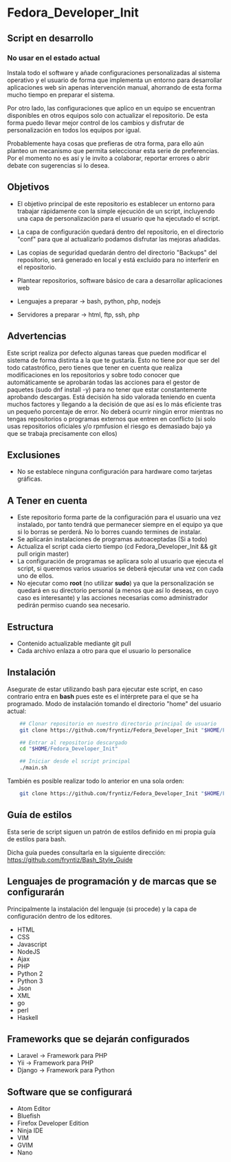 # Fedora_Developer_Init
## Script en desarrollo
### No usar en el estado actual

Instala todo el software y añade configuraciones personalizadas al sistema operativo y el usuario de forma que implementa un entorno para desarrollar aplicaciones web sin apenas intervención manual, ahorrando de esta forma mucho tiempo en preparar el sistema.

Por otro lado, las configuraciones que aplico en un equipo se encuentran disponibles en otros equipos solo con actualizar el repositorio. De esta forma puedo llevar mejor control de los cambios y disfrutar de personalización en todos los equipos por igual.

Probablemente haya cosas que prefieras de otra forma, para ello aún planteo un mecanismo que permita seleccionar esta serie de preferencias. Por el momento no es así y le invito a colaborar, reportar errores o abrir debate con sugerencias si lo desea.


## Objetivos
- El objetivo principal de este repositorio es establecer un entorno para trabajar rápidamente con la simple ejecución de un script, incluyendo una capa de personalización para el usuario que ha ejecutado el script.

- La capa de configuración quedará dentro del repositorio, en el directorio "conf" para que al actualizarlo podamos disfrutar las mejoras añadidas.

- Las copias de seguridad quedarán dentro del directorio "Backups" del repositorio, será generado en local y está excluido para no interferir en el repositorio.

- Plantear repositorios, software básico de cara a desarrollar aplicaciones web
- Lenguajes a preparar → bash, python, php, nodejs
- Servidores a preparar → html, ftp, ssh, php

## Advertencias
Este script realiza por defecto algunas tareas que pueden modificar el sistema de forma distinta a la que te gustaría. Esto no tiene por que ser del todo catastrófico, pero tienes que tener en cuenta que realiza modificaciones en los repositorios y sobre todo conocer que automáticamente se aprobarán todas las acciones para el gestor de paquetes (sudo dnf install -y) para no tener que estar constantemente aprobando descargas. Está decisión ha sido valorada teniendo en cuenta muchos factores y llegando a la decisión de que así es lo más eficiente tras un pequeño porcentaje de error. No deberá ocurrir ningún error mientras no tengas repositorios o programas externos que entren en conflicto (si solo usas repositorios oficiales y/o rpmfusion el riesgo es demasiado bajo ya que se trabaja precisamente con ellos)

## Exclusiones
- No se establece ninguna configuración para hardware como tarjetas gráficas.

## A Tener en cuenta
- Este repositorio forma parte de la configuración para el usuario una vez instalado, por tanto tendrá que permanecer siempre en el equipo ya que si lo borras se perderá. No lo borres cuando termines de instalar.
- Se aplicarán instalaciones de programas autoaceptadas (Si a todo)
- Actualiza el script cada cierto tiempo (cd Fedora_Developer_Init && git pull origin master)
- La configuración de programas se aplicara solo al usuario que ejecuta el script, si queremos varios usuarios se deberá ejecutar una vez con cada uno de ellos.
- No ejecutar como **root** (no utilizar **sudo**) ya que la personalización se quedará en su directorio personal (a menos que así lo deseas, en cuyo caso es interesante) y las acciones necesarias como administrador pedirán permiso  cuando sea necesario.

## Estructura
- Contenido actualizable mediante git pull
- Cada archivo enlaza a otro para que el usuario lo personalice

## Instalación
Asegurate de estar utilizando bash para ejecutar este script, en caso contrario entra en **bash** pues este es el intérprete para el que se ha programado.
Modo de instalación tomando el directorio "home" del usuario actual:
```bash
    ## Clonar repositorio en nuestro directorio principal de usuario
    git clone https://github.com/fryntiz/Fedora_Developer_Init "$HOME/Fedora_Developer_Init"

    ## Entrar al repositorio descargado
    cd "$HOME/Fedora_Developer_Init"

    ## Iniciar desde el script principal
    ./main.sh
```

También es posible realizar todo lo anterior en una sola orden:
```bash
    git clone https://github.com/fryntiz/Fedora_Developer_Init "$HOME/Fedora_Developer_Init" && cd "$HOME/Fedora_Developer_Init" && ./main.sh
```

## Guía de estilos
Esta serie de script siguen un patrón de estilos definido en mi propia guía de estilos para bash.

Dicha guía puedes consultarla en la siguiente dirección: https://github.com/fryntiz/Bash_Style_Guide

## Lenguajes de programación y de marcas que se configurarán
Principalmente la instalación del lenguaje (si procede) y la capa de configuración dentro de los editores.
- HTML
- CSS
- Javascript
- NodeJS
- Ajax
- PHP
- Python 2
- Python 3
- Json
- XML
- go
- perl
- Haskell

## Frameworks que se dejarán configurados
- Laravel → Framework para PHP
- Yii → Framework para PHP
- Django → Framework para Python

## Software que se configurará
- Atom Editor
- Bluefish
- Firefox Developer Edition
- Ninja IDE
- VIM
- GVIM
- Nano
